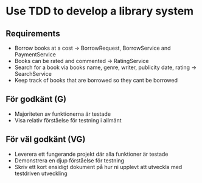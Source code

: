 # Use TDD to develop a library system

## Requirements
- Borrow books at a cost -> BorrowRequest, BorrowService and PaymentService
- Books can be rated and commented -> RatingService
- Search for a book via books name, genre, writer, publicity date, rating -> SearchService
- Keep track of books that are borrowed so they cant be borrowed

## För godkänt (G)
- Majoriteten av funktionerna är testade
- Visa relativ förståelse för testning i allmänt

## För väl godkänt (VG)
- Leverera ett fungerande projekt där alla funktioner är testade
- Demonstrera en djup förståelse för testning
- Skriv ett kort ensidigt dokument på hur ni upplevt att utveckla med testdriven utveckling
